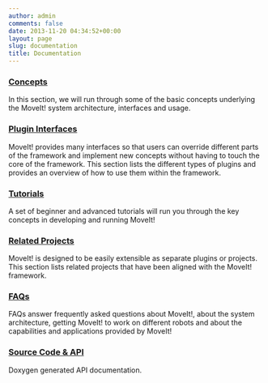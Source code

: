 ```yaml
---
author: admin
comments: false
date: 2013-11-20 04:34:52+00:00
layout: page
slug: documentation
title: Documentation
---
```


### [Concepts](concepts)

In this section, we will run through some of the basic concepts underlying the MoveIt! system architecture, interfaces and usage.

### [Plugin Interfaces](plugins)

MoveIt! provides many interfaces so that users can override different parts of
the framework and implement new concepts without having to touch the core of
the framework. This section lists the different types of plugins and provides
an overview of how to use them within the framework.

### [Tutorials](http://docs.ros.org/indigo/api/moveit_tutorials/html/)

A set of beginner and advanced tutorials will run you through the key concepts in developing and running MoveIt!

### [Related Projects](related_projects)
MoveIt! is designed to be easily extensible as separate plugins or projects. This section lists related projects that have been aligned with the MoveIt! framework.

### [FAQs](faqs)

FAQs answer frequently asked questions about MoveIt!, about the system architecture, getting MoveIt! to work on different robots and about the capabilities and applications provided by MoveIt!

### [Source Code & API](/documentation/source-code-api/)

Doxygen generated API documentation.
